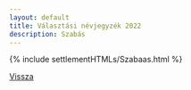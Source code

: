 ```yaml
---
layout: default
title: Választási névjegyzék 2022
description: Szabás
---
```


{% include settlementHTMLs/Szabaas.html %}

[Vissza](./)